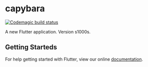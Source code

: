 # capybara

[![Codemagic build status](http://localhost:5000/apps/5c5d82fd022f010075b7247a/5c5d82fd022f010075b72479/status_badge.svg)](http://localhost:3000/apps/5c5d82fd022f010075b7247a/5c5d82fd022f010075b72479/latest_build)


A new Flutter application. Version s1000s. 
## Getting Starteds

For help getting started with Flutter, view our online
[documentation](https://flutter.io/).
